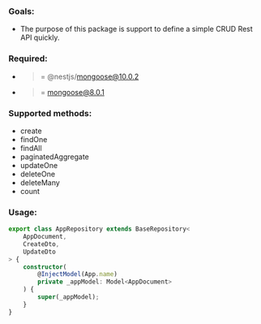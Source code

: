 ### Goals:

-   The purpose of this package is support to define a simple CRUD Rest API quickly.

### Required:

-   >= @nestjs/mongoose@10.0.2
-   >= mongoose@8.0.1

### Supported methods:

-   create
-   findOne
-   findAll
-   paginatedAggregate
-   updateOne
-   deleteOne
-   deleteMany
-   count

### Usage:

```typescript
export class AppRepository extends BaseRepository<
    AppDocument,
    CreateDto,
    UpdateDto
> {
    constructor(
        @InjectModel(App.name)
        private _appModel: Model<AppDocument>
    ) {
        super(_appModel);
    }
}
```
